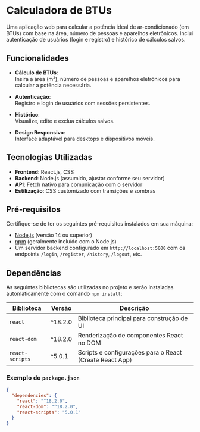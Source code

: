 # Calculadora de BTUs

Uma aplicação web para calcular a potência ideal de ar-condicionado (em BTUs) com base na área, número de pessoas e aparelhos eletrônicos. Inclui autenticação de usuários (login e registro) e histórico de cálculos salvos.

## Funcionalidades

- **Cálculo de BTUs**:  
  Insira a área (m²), número de pessoas e aparelhos eletrônicos para calcular a potência necessária.

- **Autenticação**:  
  Registro e login de usuários com sessões persistentes.

- **Histórico**:  
  Visualize, edite e exclua cálculos salvos.

- **Design Responsivo**:  
  Interface adaptável para desktops e dispositivos móveis.

## Tecnologias Utilizadas

- **Frontend**: React.js, CSS
- **Backend**: Node.js (assumido, ajustar conforme seu servidor)
- **API**: Fetch nativo para comunicação com o servidor
- **Estilização**: CSS customizado com transições e sombras

## Pré-requisitos

Certifique-se de ter os seguintes pré-requisitos instalados em sua máquina:

- [Node.js](https://nodejs.org/) (versão 14 ou superior)
- [npm](https://www.npmjs.com/) (geralmente incluído com o Node.js)
- Um servidor backend configurado em `http://localhost:5000` com os endpoints `/login`, `/register`, `/history`, `/logout`, etc.

## Dependências

As seguintes bibliotecas são utilizadas no projeto e serão instaladas automaticamente com o comando `npm install`:

| Biblioteca     | Versão  | Descrição                                       |
|----------------|---------|-------------------------------------------------|
| `react`        | ^18.2.0 | Biblioteca principal para construção de UI      |
| `react-dom`    | ^18.2.0 | Renderização de componentes React no DOM        |
| `react-scripts`| ^5.0.1  | Scripts e configurações para o React (Create React App) |

### Exemplo do `package.json`

```json
{
  "dependencies": {
    "react": "^18.2.0",
    "react-dom": "^18.2.0",
    "react-scripts": "5.0.1"
  }
}
